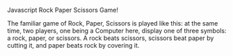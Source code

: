 Javascript Rock Paper Scissors Game!

The familiar game of Rock, Paper, Scissors is played like this: at the same time, two players, one being a Computer here, display one of three symbols: a rock, paper, or scissors. A rock beats scissors, scissors beat paper by cutting it, and paper beats rock by covering it.